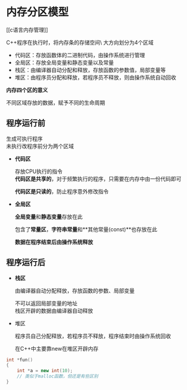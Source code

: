 # 内存分区模型

[[c语言内存管理]]

C++程序在执行时，将内存条的存储空间\\
大方向划分为4个区域

- 代码区：存放函数体的二进制代码，由操作系统进行管理
- 全局区：存放全局变量和静态变量以及常量
- 栈区：由编译器自动分配和释放，存放函数的参数值，局部变量等
- 堆区：由程序员分配和释放，若程序员不释放，则由操作系统自动回收

**内存四个区的意义**

不同区域存放的数据，赋予不同的生命周期

## 程序运行前

生成可执行程序\
未执行改程序前分为两个区域

- **代码区**

  存放CPU执行的指令\
  **代码区是共享的**，对于频繁执行的程序，只需要在内存中由一份代码即可

  **代码区是只读的**，防止程序意外修改指令

- **全局区**

  **全局变量**和**静态变量**存放在此

  包含了**常量区**，**字符串常量**和**其他常量(const)**也存放在此

  **数据在程序结束后由操作系统释放**

## 程序运行后

- **栈区**

  由编译器自动分配释放，存放函数的参数、局部变量

  不可以返回局部变量的地址\
  栈区开辟的数据由编译器自动释放

- 堆区

  程序员自己分配释放，若程序员不释放，程序结束时由操作系统回收

  在C++中主要靠new在堆区开辟内存

```c++
int *fun()
{
	int *a = new int(10);   
    // 类似于malloc函数，但还是有些区别
}
```

